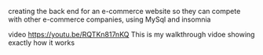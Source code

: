 creating the back end for an e-commerce website so they can compete with other e-commerce companies, using MySql and insomnia 

video
https://youtu.be/RQTKn817nKQ
This is my walkthrough vidoe showing exactly how it works